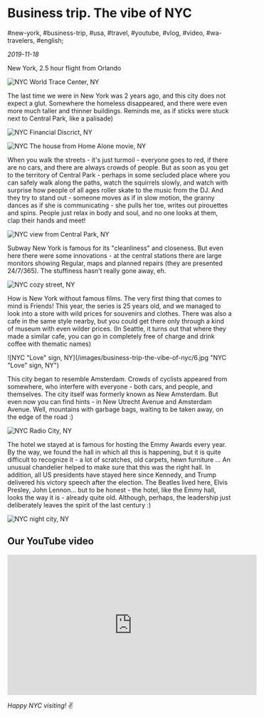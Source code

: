# Business trip. The vibe of NYC

#new-york, #business-trip, #usa, #travel, #youtube, #vlog, #video, #wa-travelers, #english;

_2019-11-18_

New York, 2.5 hour flight from Orlando

![NYC World Trace Center, NY](/images/business-trip-the-vibe-of-nyc/1.jpg "NYC World Trace Center, NY")

The last time we were in New York was 2 years ago, and this city does not expect a glut. Somewhere the homeless disappeared, and there were even more much taller and thinner buildings. Reminds me, as if sticks were stuck next to Central Park, like a palisade)

![NYC Financial Discrict, NY](/images/business-trip-the-vibe-of-nyc/2.jpg "NYC Financial Discrict, NY")

![NYC The house from Home Alone movie, NY](/images/business-trip-the-vibe-of-nyc/3.jpg "NYC The house from Home Alone movie, NY")

When you walk the streets - it's just turmoil - everyone goes to red, if there are no cars, and there are always crowds of people. But as soon as you get to the territory of Central Park - perhaps in some secluded place where you can safely walk along the paths, watch the squirrels slowly, and watch with surprise how people of all ages roller skate to the music from the DJ. And they try to stand out - someone moves as if in slow motion, the granny dances as if she is communicating - she pulls her toe, writes out pirouettes and spins. People just relax in body and soul, and no one looks at them, clap their hands and meet!

![NYC view from Central Park, NY](/images/business-trip-the-vibe-of-nyc/4.jpg "NYC view from Central Park, NY")

Subway New York is famous for its "cleanliness" and closeness. But even here there were some innovations - at the central stations there are large monitors showing Regular, maps and planned repairs (they are presented 24/7/365). The stuffiness hasn't really gone away, eh.

![NYC cozy street, NY](/images/business-trip-the-vibe-of-nyc/5.jpg "NYC cozy street, NY")

How is New York without famous films. The very first thing that comes to mind is Friends! This year, the series is 25 years old, and we managed to look into a store with wild prices for souvenirs and clothes. There was also a cafe in the same style nearby, but you could get there only through a kind of museum with even wilder prices. (In Seattle, it turns out that where they made a similar cafe, you can go in completely free of charge and drink coffee with thematic names)

![NYC "Love" sign, NY](/images/business-trip-the-vibe-of-nyc/6.jpg "NYC "Love" sign, NY")

This city began to resemble Amsterdam. Crowds of cyclists appeared from somewhere, who interfere with everyone - both cars, and people, and themselves. The city itself was formerly known as New Amsterdam. But even now you can find hints - in New Utrecht Avenue and Amsterdam Avenue. Well, mountains with garbage bags, waiting to be taken away, on the edge of the road :)

![NYC Radio City, NY](/images/business-trip-the-vibe-of-nyc/7.jpg "NYC Radio City, NY")

The hotel we stayed at is famous for hosting the Emmy Awards every year. By the way, we found the hall in which all this is happening, but it is quite difficult to recognize it - a lot of scratches, old carpets, hewn furniture ... An unusual chandelier helped to make sure that this was the right hall. In addition, all US presidents have stayed here since Kennedy, and Trump delivered his victory speech after the election. The Beatles lived here, Elvis Presley, John Lennon... but to be honest - the hotel, like the Emmy hall, looks the way it is - already quite old. Although, perhaps, the leadership just deliberately leaves the spirit of the last century :)

![NYC night city, NY](/images/business-trip-the-vibe-of-nyc/8.jpg "NYC night city, NY")

## Our YouTube video

<div class="responsive-iframe">
<iframe width="560" height="315" src="https://www.youtube.com/embed/R5ygdkolnF8" title="YouTube video player" frameborder="0" allow="accelerometer; autoplay; clipboard-write; encrypted-media; gyroscope; picture-in-picture" allowfullscreen></iframe>
</div>

_Happy NYC visiting!_ :v:
